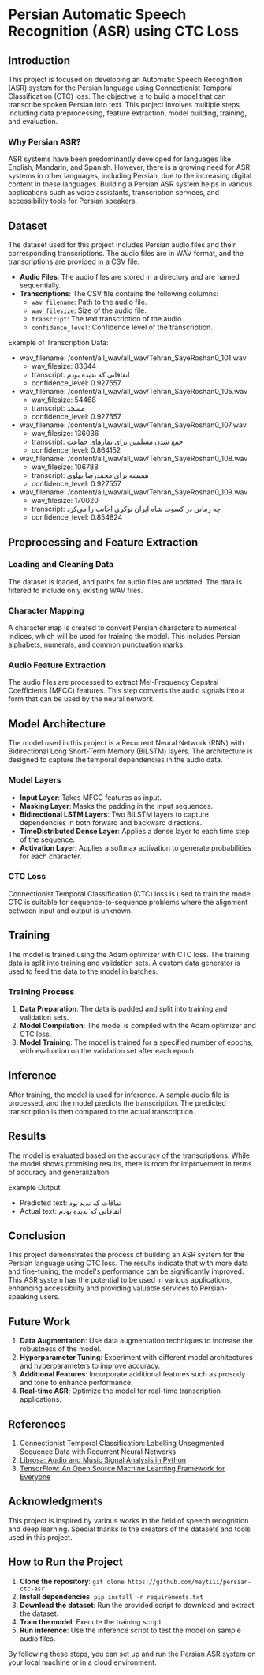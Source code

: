 ﻿
# Persian Automatic Speech Recognition (ASR) using CTC Loss

## Introduction

This project is focused on developing an Automatic Speech Recognition (ASR) system for the Persian language using Connectionist Temporal Classification (CTC) loss. The objective is to build a model that can transcribe spoken Persian into text. This project involves multiple steps including data preprocessing, feature extraction, model building, training, and evaluation.

### Why Persian ASR?

ASR systems have been predominantly developed for languages like English, Mandarin, and Spanish. However, there is a growing need for ASR systems in other languages, including Persian, due to the increasing digital content in these languages. Building a Persian ASR system helps in various applications such as voice assistants, transcription services, and accessibility tools for Persian speakers.

## Dataset

The dataset used for this project includes Persian audio files and their corresponding transcriptions. The audio files are in WAV format, and the transcriptions are provided in a CSV file.

-   **Audio Files**: The audio files are stored in a directory and are named sequentially.
-   **Transcriptions**: The CSV file contains the following columns:
    -   `wav_filename`: Path to the audio file.
    -   `wav_filesize`: Size of the audio file.
    -   `transcript`: The text transcription of the audio.
    -   `confidence_level`: Confidence level of the transcription.

Example of Transcription Data:

-   wav_filename: /content/all_wav/all_wav/Tehran_SayeRoshan0_101.wav
    -   wav_filesize: 83044
    -   transcript: اتفاقاتی که ندیده بودم
    -   confidence_level: 0.927557
-   wav_filename: /content/all_wav/all_wav/Tehran_SayeRoshan0_105.wav
    -   wav_filesize: 54468
    -   transcript: مسجد
    -   confidence_level: 0.927557
-   wav_filename: /content/all_wav/all_wav/Tehran_SayeRoshan0_107.wav
    -   wav_filesize: 136036
    -   transcript: جمع شدن مسلمین برای نمازهای جماعت
    -   confidence_level: 0.864152
-   wav_filename: /content/all_wav/all_wav/Tehran_SayeRoshan0_108.wav
    -   wav_filesize: 106788
    -   transcript: همیشه برای محمدرضا پهلوی
    -   confidence_level: 0.927557
-   wav_filename: /content/all_wav/all_wav/Tehran_SayeRoshan0_109.wav
    -   wav_filesize: 170020
    -   transcript: چه زمانی در کسوت شاه ایران نوکری اجانب را می‌کرد
    -   confidence_level: 0.854824

## Preprocessing and Feature Extraction

### Loading and Cleaning Data

The dataset is loaded, and paths for audio files are updated. The data is filtered to include only existing WAV files.

### Character Mapping

A character map is created to convert Persian characters to numerical indices, which will be used for training the model. This includes Persian alphabets, numerals, and common punctuation marks.

### Audio Feature Extraction

The audio files are processed to extract Mel-Frequency Cepstral Coefficients (MFCC) features. This step converts the audio signals into a form that can be used by the neural network.

## Model Architecture

The model used in this project is a Recurrent Neural Network (RNN) with Bidirectional Long Short-Term Memory (BiLSTM) layers. The architecture is designed to capture the temporal dependencies in the audio data.

### Model Layers

-   **Input Layer**: Takes MFCC features as input.
-   **Masking Layer**: Masks the padding in the input sequences.
-   **Bidirectional LSTM Layers**: Two BiLSTM layers to capture dependencies in both forward and backward directions.
-   **TimeDistributed Dense Layer**: Applies a dense layer to each time step of the sequence.
-   **Activation Layer**: Applies a softmax activation to generate probabilities for each character.

### CTC Loss

Connectionist Temporal Classification (CTC) loss is used to train the model. CTC is suitable for sequence-to-sequence problems where the alignment between input and output is unknown.

## Training

The model is trained using the Adam optimizer with CTC loss. The training data is split into training and validation sets. A custom data generator is used to feed the data to the model in batches.

### Training Process

1.  **Data Preparation**: The data is padded and split into training and validation sets.
2.  **Model Compilation**: The model is compiled with the Adam optimizer and CTC loss.
3.  **Model Training**: The model is trained for a specified number of epochs, with evaluation on the validation set after each epoch.

## Inference

After training, the model is used for inference. A sample audio file is processed, and the model predicts the transcription. The predicted transcription is then compared to the actual transcription.

## Results

The model is evaluated based on the accuracy of the transcriptions. While the model shows promising results, there is room for improvement in terms of accuracy and generalization.

Example Output:

-   Predicted text: تفاقات که ندید بود
-   Actual text: اتفاقاتی که ندیده بودم

## Conclusion

This project demonstrates the process of building an ASR system for the Persian language using CTC loss. The results indicate that with more data and fine-tuning, the model's performance can be significantly improved. This ASR system has the potential to be used in various applications, enhancing accessibility and providing valuable services to Persian-speaking users.

## Future Work

1.  **Data Augmentation**: Use data augmentation techniques to increase the robustness of the model.
2.  **Hyperparameter Tuning**: Experiment with different model architectures and hyperparameters to improve accuracy.
3.  **Additional Features**: Incorporate additional features such as prosody and tone to enhance performance.
4.  **Real-time ASR**: Optimize the model for real-time transcription applications.

## References

1.  Connectionist Temporal Classification: Labelling Unsegmented Sequence Data with Recurrent Neural Networks
2.  [Librosa: Audio and Music Signal Analysis in Python](https://librosa.org/)
3.  [TensorFlow: An Open Source Machine Learning Framework for Everyone](https://www.tensorflow.org/)

## Acknowledgments

This project is inspired by various works in the field of speech recognition and deep learning. Special thanks to the creators of the datasets and tools used in this project.

## How to Run the Project

1.  **Clone the repository**: `git clone https://github.com/meytiii/persian-ctc-asr`
2.  **Install dependencies**: `pip install -r requirements.txt`
3.  **Download the dataset**: Run the provided script to download and extract the dataset.
4.  **Train the model**: Execute the training script.
5.  **Run inference**: Use the inference script to test the model on sample audio files.

By following these steps, you can set up and run the Persian ASR system on your local machine or in a cloud environment.
